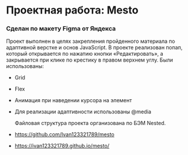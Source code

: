 # Проектная работа: Mesto

### Сделан по макету Figma от Яндекса
Проект выполнен в целях закрепления пройденного материала по адаптивной верстке и основ JavaScript.
В проекте реализован попап, который открывается по нажатию кнопки «Редактировать», а закрывается при клике по крестику в правом верхнем углу.
Были использованы:
* Grid
* Flex
* Анимация при наведении курсора на элемент
* Для реализации адаптивности использованы @media


  Файловая структура проекта организована по БЭМ Nested.

* https://github.com/Ivan123321789/mesto

* https://ivan123321789.github.io/mesto/